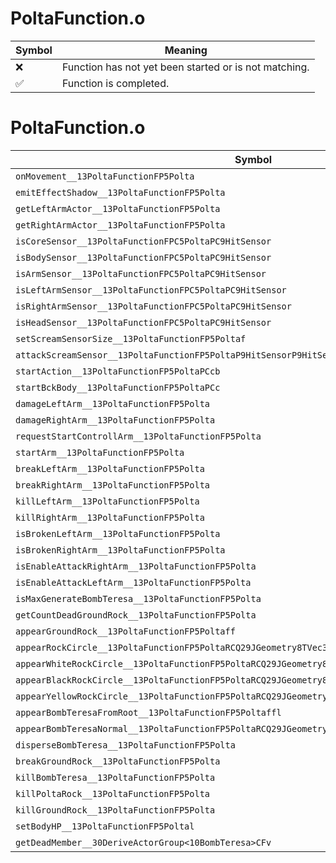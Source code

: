 # PoltaFunction.o
| Symbol | Meaning 
| ------------- | ------------- 
| :x: | Function has not yet been started or is not matching. 
| :white_check_mark: | Function is completed. 


# PoltaFunction.o
| Symbol | Decompiled? |
| ------------- | ------------- |
| `onMovement__13PoltaFunctionFP5Polta` | :x: |
| `emitEffectShadow__13PoltaFunctionFP5Polta` | :x: |
| `getLeftArmActor__13PoltaFunctionFP5Polta` | :x: |
| `getRightArmActor__13PoltaFunctionFP5Polta` | :x: |
| `isCoreSensor__13PoltaFunctionFPC5PoltaPC9HitSensor` | :x: |
| `isBodySensor__13PoltaFunctionFPC5PoltaPC9HitSensor` | :x: |
| `isArmSensor__13PoltaFunctionFPC5PoltaPC9HitSensor` | :x: |
| `isLeftArmSensor__13PoltaFunctionFPC5PoltaPC9HitSensor` | :x: |
| `isRightArmSensor__13PoltaFunctionFPC5PoltaPC9HitSensor` | :x: |
| `isHeadSensor__13PoltaFunctionFPC5PoltaPC9HitSensor` | :x: |
| `setScreamSensorSize__13PoltaFunctionFP5Poltaf` | :x: |
| `attackScreamSensor__13PoltaFunctionFP5PoltaP9HitSensorP9HitSensor` | :x: |
| `startAction__13PoltaFunctionFP5PoltaPCcb` | :x: |
| `startBckBody__13PoltaFunctionFP5PoltaPCc` | :x: |
| `damageLeftArm__13PoltaFunctionFP5Polta` | :x: |
| `damageRightArm__13PoltaFunctionFP5Polta` | :x: |
| `requestStartControllArm__13PoltaFunctionFP5Polta` | :x: |
| `startArm__13PoltaFunctionFP5Polta` | :x: |
| `breakLeftArm__13PoltaFunctionFP5Polta` | :x: |
| `breakRightArm__13PoltaFunctionFP5Polta` | :x: |
| `killLeftArm__13PoltaFunctionFP5Polta` | :x: |
| `killRightArm__13PoltaFunctionFP5Polta` | :x: |
| `isBrokenLeftArm__13PoltaFunctionFP5Polta` | :x: |
| `isBrokenRightArm__13PoltaFunctionFP5Polta` | :x: |
| `isEnableAttackRightArm__13PoltaFunctionFP5Polta` | :x: |
| `isEnableAttackLeftArm__13PoltaFunctionFP5Polta` | :x: |
| `isMaxGenerateBombTeresa__13PoltaFunctionFP5Polta` | :x: |
| `getCountDeadGroundRock__13PoltaFunctionFP5Polta` | :x: |
| `appearGroundRock__13PoltaFunctionFP5Poltaff` | :x: |
| `appearRockCircle__13PoltaFunctionFP5PoltaRCQ29JGeometry8TVec3<f>flll` | :x: |
| `appearWhiteRockCircle__13PoltaFunctionFP5PoltaRCQ29JGeometry8TVec3<f>fll` | :x: |
| `appearBlackRockCircle__13PoltaFunctionFP5PoltaRCQ29JGeometry8TVec3<f>fll` | :x: |
| `appearYellowRockCircle__13PoltaFunctionFP5PoltaRCQ29JGeometry8TVec3<f>fll` | :x: |
| `appearBombTeresaFromRoot__13PoltaFunctionFP5Poltaffl` | :x: |
| `appearBombTeresaNormal__13PoltaFunctionFP5PoltaRCQ29JGeometry8TVec3<f>RCQ29JGeometry8TVec3<f>` | :x: |
| `disperseBombTeresa__13PoltaFunctionFP5Polta` | :x: |
| `breakGroundRock__13PoltaFunctionFP5Polta` | :x: |
| `killBombTeresa__13PoltaFunctionFP5Polta` | :x: |
| `killPoltaRock__13PoltaFunctionFP5Polta` | :x: |
| `killGroundRock__13PoltaFunctionFP5Polta` | :x: |
| `setBodyHP__13PoltaFunctionFP5Poltal` | :x: |
| `getDeadMember__30DeriveActorGroup<10BombTeresa>CFv` | :x: |
